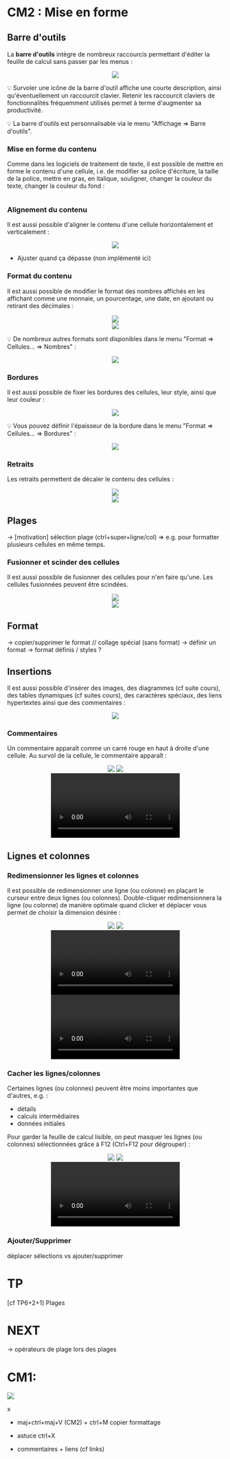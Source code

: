 <!DOCTYPE html>
<html>
    <head>
        <title>CM (BDR1)</title>
        <link rel="stylesheet" href="./index.css">
        <script type="module" src="./index.js" defer></script>
    </head>
    <body>
        <style>
        </style>
        <header></header>
        <main>

# CM2 : Mise en forme

## Barre d'outils

La **barre d'outils** intègre de nombreux raccourcis permettant d'éditer la feuille de calcul sans passer par les menus :

<center>
    <img src="../../../../assets/tableur/img/barre-outils.png"/>
</center>

💡 Survoler une icône de la barre d'outil affiche une courte description, ainsi qu'éventuellement un raccourcit clavier. Retenir les raccourcit claviers de fonctionnalités fréquemment utilisés permet à terme d'augmenter sa productivité.

💡 La barre d'outils est personnalisable via le menu "Affichage => Barre d'outils".

### Mise en forme du contenu

Comme dans les logiciels de traitement de texte, il est possible de mettre en forme le contenu d'une cellule, i.e. de modifier sa police d'écriture, la taille de la police, mettre en gras, en italique, souligner, changer la couleur du texte, changer la couleur du fond :

<div style="display: flex; align-items: top; gap:5px">
    <calc-sheet id="sheet_format_content" cols=6 rows=2></calc-sheet>
    <calc-toolbar id='sheet_toolbar_format_content'></calc-toolbar>
</div>


### Alignement du contenu

Il est aussi possible d'aligner le contenu d'une cellule horizontalement et verticalement :

<center>
    <img src="./img/barre-outils-alignement.png"/>
</center>

+ Ajuster quand ça dépasse (non implémenté ici)

### Format du contenu

Il est aussi possible de modifier le format des nombres affichés en les affichant comme une monnaie, un pourcentage, une date, en ajoutant ou retirant des décimales :

<center>
    <img src="./img/barre-outils-nombres.png"/>
</center>
<center>
    <img src="./img/format-nombres.png"/>
</center>

💡 De nombreux autres formats sont disponibles dans le menu "Format => Cellules... => Nombres" :

<center>
    <img src="../../../../assets/tableur/img/format-nombres-menu.png"/>
</center>

### Bordures

Il est aussi possible de fixer les bordures des cellules, leur style, ainsi que leur couleur :

<center>
    <img src="./img/barre-outils-bordures.png"/>
</center>

💡 Vous pouvez définir l'épaisseur de la bordure dans le menu "Format => Cellules... => Bordures" :

<center>
    <img src="./img/menu-bordures.png"/>
</center>

### Retraits

Les retraits permettent de décaler le contenu des cellules :

<center>
    <img src="./img/barre-outils-retraits.png"/>
</center>
<center>
    <img src="./img/retraits.png"/>
</center>


## Plages

-> [motivation] sélection plage (ctrl+super+ligne/col)
    => e.g. pour formatter plusieurs cellules en même temps.

### Fusionner et scinder des cellules

Il est aussi possible de fusionner des cellules pour n'en faire qu'une. Les cellules fusionnées peuvent être scindées.

<center>
    <img src="./img/barre-outils-fusion.png"/>
</center>
<center>
    <img src="./img/fusion.png"/>
</center>

## Format

-> copier/supprimer le format // collage spécial (sans format)
-> définir un format
        -> format définis / styles ?

## Insertions

Il est aussi possible d'insérer des images, des diagrammes (cf suite cours), des tables dynamiques (cf suites cours), des caractères spéciaux, des liens hypertextes ainsi que des commentaires :

<center>
    <img src="./img/barre-outils-insertions.png"/>
</center>

### Commentaires

Un commentaire apparaît comme un carré rouge en haut à droite d'une cellule. Au survol de la cellule, le commentaire apparaît :

<center>
    <img src="./img/commantaire-1.png"/>
    <img src="./img/commantaire-2.png"/>
</center>


<center>
    <video loop autoplay>
        <source src="./videos/commentaire.webm" type="video/webm">
    </video>
</center>
<!-- 1361x200 -->

## Lignes et colonnes

### Redimensionner les lignes et colonnes

Il est possible de redimensionner une ligne (ou colonne) en plaçant le curseur entre deux lignes (ou colonnes). Double-cliquer redimensionnera la ligne (ou colonne) de manière optimale quand clicker et déplacer vous permet de choisir la dimension désirée :

<center>
    <img src="./img/redimensionner.png" />
    <img src="./img/redimensionner-2.png" />
</center>
<!-- 320x200 -->

<center>
 <video loop autoplay>
  <source src="./videos/redimensionner-opti.webm" type="video/webm">
</video>
 <video loop autoplay>
  <source src="./videos/redimensionner.webm" type="video/webm">
</video>
</center>

### Cacher les lignes/colonnes

Certaines lignes (ou colonnes) peuvent être moins importantes que d'autres, e.g. :
- détails
- calculs intermédiaires
- données initiales

Pour garder la feuille de calcul lisible, on peut masquer les lignes (ou colonnes) sélectionnées grâce à F12 (Ctrl+F12 pour dégrouper) :

<center>
    <img src="./img/grouper.png" />
    <img src="./img/grouper-2.png" />
</center>

<center>
    <video loop autoplay>
        <source src="./videos/grouper.webm" type="video/webm">
    </video>
</center>

### Ajouter/Supprimer

déplacer sélections vs ajouter/supprimer

# TP

 [cf TP6+2+1] Plages
# NEXT

-> opérateurs de plage lors des plages

# CM1:

<img src="img/barre-outils-edition.png"/>


x
- maj+ctrl+maj+V (CM2) + ctrl+M copier formattage
+ astuce ctrl+X
- commentaires + liens (cf links)

</main>
    </body>
</html>
